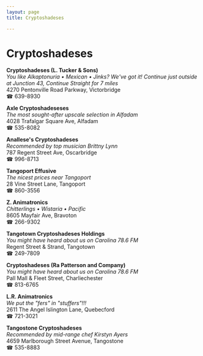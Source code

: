 ```yaml
---
layout: page 
title: Cryptoshadeses

---
```



# Cryptoshadeses


 **Cryptoshadeses (L. Tucker & Sons)**  
_You like Alkaptonuria • Mexican • Jinks? We've got it! 
Continue just outside at Junction 43, Continue Straight for 7 miles_  
4270 Pentonville Road Parkway, Victorbridge  
☎ 639-8930

**Axle Cryptoshadeseses**  
_The most sought-after upscale selection in Alfadam_  
4028 Trafalgar Square Ave, Alfadam  
☎ 535-8082

**Anallese's Cryptoshadeses**  
_Recommended by top musician Brittny Lynn_  
787 Regent Street Ave, Oscarbridge  
☎ 996-8713

**Tangoport Effusive**  
_The nicest prices near Tangoport_  
28 Vine Street Lane, Tangoport  
☎ 860-3556

**Z. Animatronics**  
_Chitterlings • Wistaria • Pacific_  
8605 Mayfair Ave, Bravoton  
☎ 266-9302

**Tangotown Cryptoshadeses Holdings**  
_You might have heard about us on Carolina 78.6 FM_  
Regent Street & Strand, Tangotown  
☎ 249-7809

**Cryptoshadeses (Ra Patterson and Company)**  
_You might have heard about us on Carolina 78.6 FM_  
Pall Mall & Fleet Street, Charliechester  
☎ 813-6765

**L.R. Animatronics**  
_We put the "fers" in "stuffers"!!!_  
2611 The Angel Islington Lane, Quebecford  
☎ 721-3021

**Tangostone Cryptoshadeses**  
_Recommended by mid-range chef Kirstyn Ayers_  
4659 Marlborough Street Avenue, Tangostone  
☎ 535-8883

